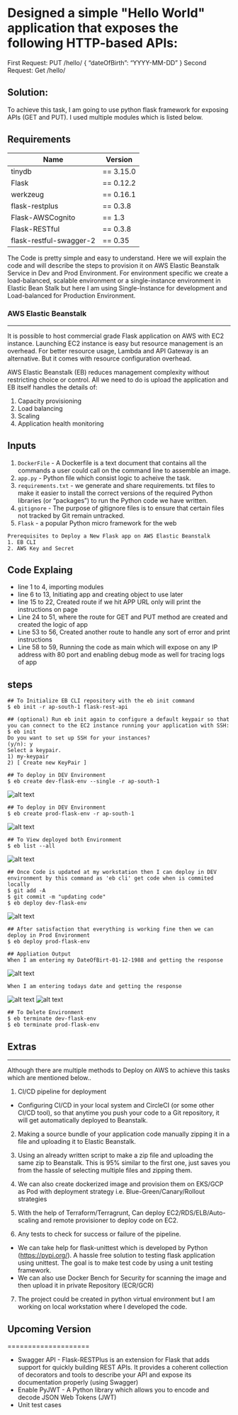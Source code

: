 # Designed a simple "Hello World" application that exposes the following HTTP-based APIs:

First Request: PUT /hello/<username> { “dateOfBirth”: “YYYY-MM-DD” }
Second Request: Get /hello/<username>

## Solution: 
To achieve this task, I am going to use python flask framework for exposing APIs (GET and PUT). I used multiple modules which is listed below.

## Requirements

| Name | Version |
|------|---------|
| tinydb | == 3.15.0 |
| Flask | == 0.12.2 |
| werkzeug | == 0.16.1 |
| flask-restplus | == 0.3.8 |
| Flask-AWSCognito |== 1.3 |
| Flask-RESTful | == 0.3.8 |
| flask-restful-swagger-2 | == 0.35 |

The Code is pretty simple and easy to understand. Here we will explain the code and will describe the steps to provision it on AWS Elastic Beanstalk Service in Dev and Prod Environment. For environment specific we create a load-balanced, scalable environment or a single-instance environment in Elastic Bean Stalk but here I am using Single-Instance for development and Load-balanced for Production Environment.


### AWS Elastic Beanstalk
--------------------------

It is possible to host commercial grade Flask application on AWS with EC2 instance. Launching EC2 instance is easy but resource management is an overhead. For better resource usage, Lambda and API Gateway is an alternative. But it comes with resource configuration overhead.

AWS Elastic Beanstalk (EB) reduces management complexity without restricting choice or control. All we need to do is upload the application and EB itself handles the details of:
1. Capacity provisioning
2. Load balancing
3. Scaling
4. Application health monitoring

## Inputs

1. `DockerFile`         - A Dockerfile is a text document that contains all the commands a user could call on the command line to assemble an image.
2. `app.py`             - Python file which consist logic to acheive the task.
3. `requirements.txt`   - we generate and share requirements. txt files to make it easier to install the correct versions of the required Python libraries (or “packages”) to run the Python code we have written.
4. `gitignore`          - The purpose of gitignore files is to ensure that certain files not tracked by Git remain untracked.
5. `Flask`              - a popular Python micro framework for the web

```
Prerequisites to Deploy a New Flask app on AWS Elastic Beanstalk
1. EB CLI
2. AWS Key and Secret
```

## Code Explaing
- line 1 to 4, importing modules
- line 6 to 13, Initiating app and creating object to use later
- line 15 to 22, Created route if we hit APP URL only will print the instructions on page
- Line 24 to 51, where the route for GET and PUT method are created and created the logic of app
- Line 53 to 56, Created another route to handle any sort of error and print instructions
- Line 58 to 59, Running the code as main which will expose on any IP address with 80 port and enabling debug mode as well for tracing logs of app

## steps
```
## To Initialize EB CLI repository with the eb init command
$ eb init -r ap-south-1 flask-rest-api

## (optional) Run eb init again to configure a default keypair so that you can connect to the EC2 instance running your application with SSH:
$ eb init
Do you want to set up SSH for your instances?
(y/n): y
Select a keypair.
1) my-keypair
2) [ Create new KeyPair ]

## To deploy in DEV Environment
$ eb create dev-flask-env --single -r ap-south-1
```
![alt text](https://github.com/manukoli1986/DevOpsR/blob/main/images/2.jpg)
```
## To deploy in DEV Environment
$ eb create prod-flask-env -r ap-south-1
```
![alt text](https://github.com/manukoli1986/DevOpsR/blob/main/images/3.jpg)
```
## To View deployed both Environment
$ eb list --all
```
![alt text](https://github.com/manukoli1986/DevOpsR/blob/main/images/1.jpg)
```
## Once Code is updated at my workstation then I can deploy in DEV environment by this command as 'eb cli' get code when is commited locally
$ git add -A
$ git commit -m "updating code"
$ eb deploy dev-flask-env
```
![alt text](https://github.com/manukoli1986/DevOpsR/blob/main/images/4.jpg)
```
## After satisfaction that everything is working fine then we can deploy in Prod Environment
$ eb deploy prod-flask-env

## Appliation Output
When I am entering my DateOfBirt-01-12-1988 and getting the response
```
![alt text](https://github.com/manukoli1986/DevOpsR/blob/main/images/5.jpg)
```
When I am entering todays date and getting the response
```
![alt text](https://github.com/manukoli1986/DevOpsR/blob/main/images/6.jpg)
![alt text](https://github.com/manukoli1986/DevOpsR/blob/main/images/7.jpg)
```
## To Delete Environment
$ eb terminate dev-flask-env
$ eb terminate prod-flask-env
```

## Extras
---------

Although there are multiple methods to Deploy on AWS to achieve this tasks which are mentioned below..

1. CI/CD pipeline for deployment
- Configuring CI/CD in your local system and CircleCI (or some other CI/CD tool), so that anytime you push your code to a Git repository, it will get automatically deployed to Beanstalk.

2. Making a source bundle of your application code manually zipping it in a file and uploading it to Elastic Beanstalk.

3. Using an already written script to make a zip file and uploading the same zip to Beanstalk. This is 95% similar to the first one, just saves you from the hassle of selecting multiple files and zipping them.

4. We can also create dockerized image and provision them on EKS/GCP as Pod with deployment strategy i.e. Blue-Green/Canary/Rollout strategies 

5. With the help of Terraform/Terragrunt, Can deploy EC2/RDS/ELB/Auto-scaling and remote provisioner to deploy code on EC2.

6. Any tests to check for success or failure of the pipeline.
- We can take help for flask-unittest which is developed by Python (https://pypi.org/). A hassle free solution to testing flask application using unittest. The goal is to make test code by using a unit testing framework.
- We can also use Docker Bench for Security for scanning the image and then upload it in private Repository (ECR/GCR)

7. The project could be created in python virtual environment but I am working on local workstation where I developed the code. 


## Upcoming Version
====================
- Swagger API - Flask-RESTPlus is an extension for Flask that adds support for quickly building REST APIs. It provides a coherent collection of decorators and tools to describe your API and expose its documentation properly (using Swagger)
- Enable PyJWT - A Python library which allows you to encode and decode JSON Web Tokens (JWT)
- Unit test cases